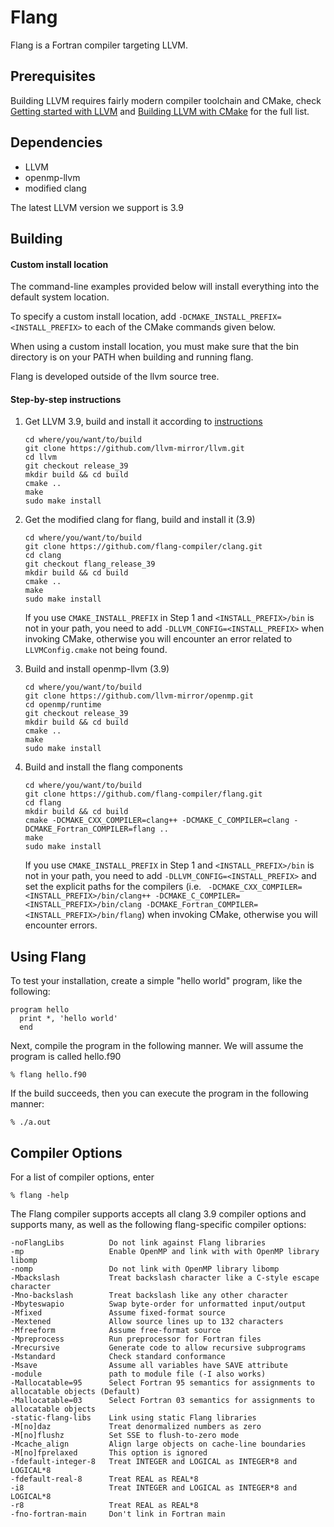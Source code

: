 Flang
=====

Flang is a Fortran compiler targeting LLVM.

## Prerequisites

Building LLVM requires fairly modern compiler toolchain and CMake, check [Getting started with LLVM](http://llvm.org/releases/3.9.0/docs/GettingStarted.html#host-c-toolchain-both-compiler-and-standard-library) and [Building LLVM with CMake][llvm-cmake] for the full list. 

## Dependencies

- LLVM
- openmp-llvm
- modified clang

The latest LLVM version we support is 3.9

## Building

#### Custom install location

The command-line examples provided below will install everything into the default system location.

To specify a custom install location, add `-DCMAKE_INSTALL_PREFIX=<INSTALL_PREFIX>` to each of the CMake commands given below.

When using a custom install location, you must make sure that the bin directory is on your PATH when building and running flang.

Flang is developed outside of the llvm source tree.

#### Step-by-step instructions

1. Get LLVM 3.9, build and install it according to [instructions][llvm-cmake]
   ```
   cd where/you/want/to/build
   git clone https://github.com/llvm-mirror/llvm.git
   cd llvm
   git checkout release_39
   mkdir build && cd build
   cmake ..
   make 
   sudo make install
   ```

2. Get the modified clang for flang, build and install it (3.9)
   ```
   cd where/you/want/to/build
   git clone https://github.com/flang-compiler/clang.git
   cd clang
   git checkout flang_release_39
   mkdir build && cd build
   cmake ..
   make
   sudo make install
   ```
   
   If you use `CMAKE_INSTALL_PREFIX` in Step 1 and `<INSTALL_PREFIX>/bin` is not in your path, you need to add `-DLLVM_CONFIG=<INSTALL_PREFIX>` when invoking CMake, otherwise you will encounter an error related to `LLVMConfig.cmake` not being found.

3. Build and install openmp-llvm (3.9)
   ```
   cd where/you/want/to/build
   git clone https://github.com/llvm-mirror/openmp.git
   cd openmp/runtime
   git checkout release_39
   mkdir build && cd build
   cmake ..
   make
   sudo make install
   ```

4. Build and install the flang components
   ```
   cd where/you/want/to/build
   git clone https://github.com/flang-compiler/flang.git
   cd flang
   mkdir build && cd build
   cmake -DCMAKE_CXX_COMPILER=clang++ -DCMAKE_C_COMPILER=clang -DCMAKE_Fortran_COMPILER=flang ..
   make
   sudo make install
   ```
   
   If you use `CMAKE_INSTALL_PREFIX` in Step 1 and `<INSTALL_PREFIX>/bin` is not in your path, you need to add `-DLLVM_CONFIG=<INSTALL_PREFIX>` and set the explicit paths for the compilers (i.e. ` -DCMAKE_CXX_COMPILER=<INSTALL_PREFIX>/bin/clang++ -DCMAKE_C_COMPILER=<INSTALL_PREFIX>/bin/clang -DCMAKE_Fortran_COMPILER=<INSTALL_PREFIX>/bin/flang`) when invoking CMake, otherwise you will encounter errors.

[llvm-cmake]: http://llvm.org/releases/3.9.0/docs/CMake.html

## Using Flang

To test your installation, create a simple "hello world" program, like the following:

```
program hello
  print *, 'hello world'
  end
```

Next, compile the program in the following manner. We will assume the program is called hello.f90

```
% flang hello.f90
```

If the build succeeds, then you can execute the program in the following manner:

```
% ./a.out
```

## Compiler Options

For a list of compiler options, enter

```
% flang -help
```

The Flang compiler supports accepts all clang 3.9 compiler options and supports many, as well as the following flang-specific compiler options:

```lang-none
-noFlangLibs          Do not link against Flang libraries
-mp                   Enable OpenMP and link with with OpenMP library libomp
-nomp                 Do not link with OpenMP library libomp
-Mbackslash           Treat backslash character like a C-style escape character
-Mno-backslash        Treat backslash like any other character
-Mbyteswapio          Swap byte-order for unformatted input/output
-Mfixed               Assume fixed-format source
-Mextened             Allow source lines up to 132 characters
-Mfreeform            Assume free-format source
-Mpreprocess          Run preprocessor for Fortran files
-Mrecursive           Generate code to allow recursive subprograms
-Mstandard            Check standard conformance
-Msave                Assume all variables have SAVE attribute
-module               path to module file (-I also works)
-Mallocatable=95      Select Fortran 95 semantics for assignments to allocatable objects (Default)
-Mallocatable=03      Select Fortran 03 semantics for assignments to allocatable objects
-static-flang-libs    Link using static Flang libraries
-M[no]daz             Treat denormalized numbers as zero
-M[no]flushz          Set SSE to flush-to-zero mode
-Mcache_align         Align large objects on cache-line boundaries
-M[no]fprelaxed       This option is ignored
-fdefault-integer-8   Treat INTEGER and LOGICAL as INTEGER*8 and LOGICAL*8
-fdefault-real-8      Treat REAL as REAL*8
-i8                   Treat INTEGER and LOGICAL as INTEGER*8 and LOGICAL*8
-r8                   Treat REAL as REAL*8
-fno-fortran-main     Don't link in Fortran main
```

